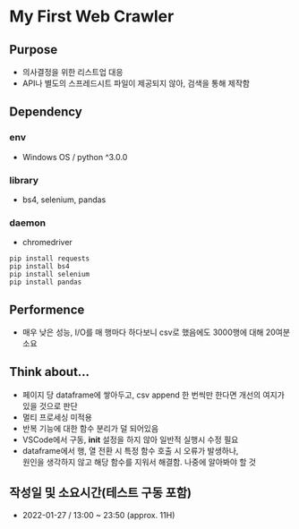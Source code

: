 # My First Web Crawler

## Purpose

- 의사결정을 위한 리스트업 대응
- API나 별도의 스프레드시트 파일이 제공되지 않아, 검색을 통해 제작함

## Dependency

### env

- Windows OS / python ^3.0.0

### library

- bs4, selenium, pandas

### daemon

- chromedriver

```shell
pip install requests
pip install bs4
pip install selenium
pip install pandas
```

## Performence

- 매우 낮은 성능, I/O를 매 행마다 하다보니 csv로 했음에도 3000행에 대해 20여분 소요

## Think about...

- 페이지 당 dataframe에 쌓아두고, csv append 한 번씩만 한다면 개선의 여지가 있을 것으로 판단
- 멀티 프로세싱 미적용
- 반복 기능에 대한 함수 분리가 덜 되어있음
- VSCode에서 구동, **init** 설정을 하지 않아 일반적 실행시 수정 필요
- dataframe에서 행, 열 전환 시 특정 함수 호출 시 오류가 발생하나,  
  원인을 생각하지 않고 해당 함수를 지워서 해결함. 나중에 알아봐야 할 것

## 작성일 및 소요시간(테스트 구동 포함)

- 2022-01-27 / 13:00 ~ 23:50 (approx. 11H)
